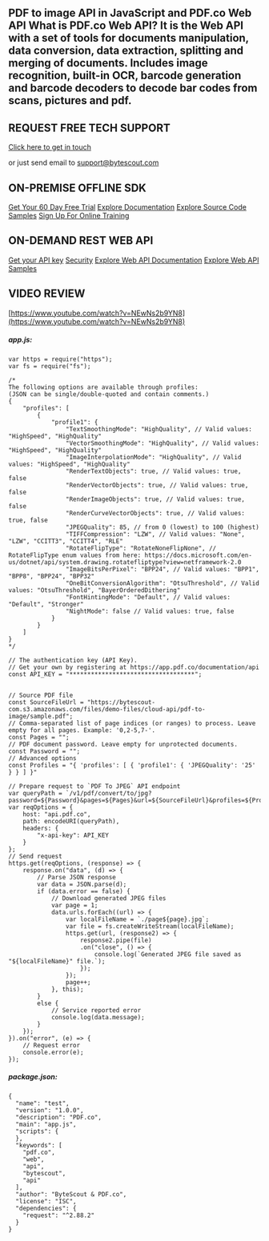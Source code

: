 ## PDF to image API in JavaScript and PDF.co Web API What is PDF.co Web API? It is the Web API with a set of tools for documents manipulation, data conversion, data extraction, splitting and merging of documents. Includes image recognition, built-in OCR, barcode generation and barcode decoders to decode bar codes from scans, pictures and pdf.

## REQUEST FREE TECH SUPPORT

[Click here to get in touch](https://bytescout.zendesk.com/hc/en-us/requests/new?subject=PDF.co%20Web%20API%20Question)

or just send email to [support@bytescout.com](mailto:support@bytescout.com?subject=PDF.co%20Web%20API%20Question) 

## ON-PREMISE OFFLINE SDK 

[Get Your 60 Day Free Trial](https://bytescout.com/download/web-installer?utm_source=github-readme)
[Explore Documentation](https://bytescout.com/documentation/index.html?utm_source=github-readme)
[Explore Source Code Samples](https://github.com/bytescout/ByteScout-SDK-SourceCode/)
[Sign Up For Online Training](https://academy.bytescout.com/)


## ON-DEMAND REST WEB API

[Get your API key](https://app.pdf.co/signup?utm_source=github-readme)
[Security](https://pdf.co/security)
[Explore Web API Documentation](https://apidocs.pdf.co?utm_source=github-readme)
[Explore Web API Samples](https://github.com/bytescout/ByteScout-SDK-SourceCode/tree/master/PDF.co%20Web%20API)

## VIDEO REVIEW

[https://www.youtube.com/watch?v=NEwNs2b9YN8](https://www.youtube.com/watch?v=NEwNs2b9YN8)




<!-- code block begin -->

##### **app.js:**
    
```
var https = require("https");
var fs = require("fs");

/*
The following options are available through profiles:
(JSON can be single/double-quoted and contain comments.)
{
    "profiles": [
        {
            "profile1": {
                "TextSmoothingMode": "HighQuality", // Valid values: "HighSpeed", "HighQuality"
                "VectorSmoothingMode": "HighQuality", // Valid values: "HighSpeed", "HighQuality"
                "ImageInterpolationMode": "HighQuality", // Valid values: "HighSpeed", "HighQuality"
                "RenderTextObjects": true, // Valid values: true, false
                "RenderVectorObjects": true, // Valid values: true, false
                "RenderImageObjects": true, // Valid values: true, false
                "RenderCurveVectorObjects": true, // Valid values: true, false
                "JPEGQuality": 85, // from 0 (lowest) to 100 (highest)
                "TIFFCompression": "LZW", // Valid values: "None", "LZW", "CCITT3", "CCITT4", "RLE"
                "RotateFlipType": "RotateNoneFlipNone", // RotateFlipType enum values from here: https://docs.microsoft.com/en-us/dotnet/api/system.drawing.rotatefliptype?view=netframework-2.0
                "ImageBitsPerPixel": "BPP24", // Valid values: "BPP1", "BPP8", "BPP24", "BPP32"
                "OneBitConversionAlgorithm": "OtsuThreshold", // Valid values: "OtsuThreshold", "BayerOrderedDithering"
                "FontHintingMode": "Default", // Valid values: "Default", "Stronger"
                "NightMode": false // Valid values: true, false
            }
        }
    ]
}
*/

// The authentication key (API Key).
// Get your own by registering at https://app.pdf.co/documentation/api
const API_KEY = "***********************************";


// Source PDF file
const SourceFileUrl = "https://bytescout-com.s3.amazonaws.com/files/demo-files/cloud-api/pdf-to-image/sample.pdf";
// Comma-separated list of page indices (or ranges) to process. Leave empty for all pages. Example: '0,2-5,7-'.
const Pages = "";
// PDF document password. Leave empty for unprotected documents.
const Password = "";
// Advanced options
const Profiles = "{ 'profiles': [ { 'profile1': { 'JPEGQuality': '25' } } ] }"

// Prepare request to `PDF To JPEG` API endpoint
var queryPath = `/v1/pdf/convert/to/jpg?password=${Password}&pages=${Pages}&url=${SourceFileUrl}&profiles=${Profiles}`;
var reqOptions = {
    host: "api.pdf.co",
    path: encodeURI(queryPath),
    headers: {
        "x-api-key": API_KEY
    }
};
// Send request
https.get(reqOptions, (response) => {
    response.on("data", (d) => {
        // Parse JSON response
        var data = JSON.parse(d);        
        if (data.error == false) {
            // Download generated JPEG files
            var page = 1;
            data.urls.forEach((url) => {
                var localFileName = `./page${page}.jpg`;
                var file = fs.createWriteStream(localFileName);
                https.get(url, (response2) => {
                    response2.pipe(file)
                    .on("close", () => {
                        console.log(`Generated JPEG file saved as "${localFileName}" file.`);
                    });
                });
                page++;
            }, this);
        }
        else {
            // Service reported error
            console.log(data.message);
        }
    });
}).on("error", (e) => {
    // Request error
    console.error(e);
});

```

<!-- code block end -->    

<!-- code block begin -->

##### **package.json:**
    
```
{
  "name": "test",
  "version": "1.0.0",
  "description": "PDF.co",
  "main": "app.js",
  "scripts": {
  },
  "keywords": [
    "pdf.co",
    "web",
    "api",
    "bytescout",
    "api"
  ],
  "author": "ByteScout & PDF.co",
  "license": "ISC",
  "dependencies": {
    "request": "^2.88.2"
  }
}

```

<!-- code block end -->